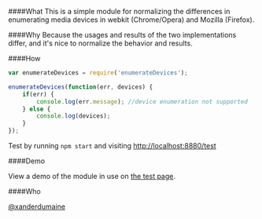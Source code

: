 ####What
This is a simple module for normalizing the differences in enumerating media devices in webkit (Chrome/Opera) and Mozilla (Firefox).

####Why
Because the usages and results of the two implementations differ, and it's nice to normalize the behavior and results.

####How

```javascript
var enumerateDevices = require('enumerateDevices');

enumerateDevices(function(err, devices) {
    if(err) {
        console.log(err.message); //device enumeration not supported
    } else {
        console.log(devices);
    }
});
```

Test by running `npm start` and visiting [http://localhost:8880/test](http://localhost:8880/test)

####Demo

View a demo of the module in use on [the test page](https://xdumaine.github.io/enumerateDevices/test/).

####Who

[@xanderdumaine](https://twitter.com/xanderdumaine)
